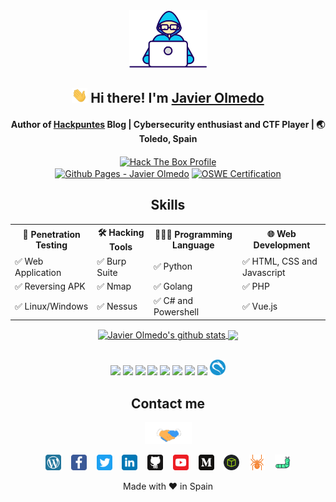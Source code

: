 <div align="center">

<img src="https://raw.githubusercontent.com/JavierOlmedo/JavierOlmedo/main/img/developer.gif" width="125px">
<h2><img src="https://raw.githubusercontent.com/JavierOlmedo/JavierOlmedo/main/img/hi.gif" width="25px"> Hi there! I'm <a href="https://www.linkedin.com/in/jjavierolmedo/" target="_blank">Javier Olmedo</a></h2>

<!-- About me -->
<h4>Author of <a title="Hackpuntes" target="_blank" href="https://hackpuntes.com">Hackpuntes</a> Blog | Cybersecurity enthusiast and CTF Player | 🌏 Toledo, Spain </h4>

<a title="Hack The Box Profile" href="https://www.hackthebox.eu/profile/37005" target="_blank">
<img align="center" src="http://www.hackthebox.eu/badge/image/37005" alt="Hack The Box Profile"></a>
<br>
<a title="Github Pages - Javier Olmedo" href="https://javierolmedo.github.io" target="_blank">
<img align="center" src="https://badgen.net/badge/icon/github?icon=github&label=javierolmedo.github.io" alt="Github Pages - Javier Olmedo"></a>
<a title="OSWE Certification" href="https://www.credly.com/badges/818636d7-b447-42be-8f4f-cde81c44e26f" target="_blank">
<img align="center" src="https://images.credly.com/size/340x340/images/c8c413ce-fce6-4b61-89e6-6a1b9f1e358a/AWAE-OSWE-badge.png" alt="OSWE Certification" height="150"></a>
<br>

<!-- Skills -->
## Skills
<!-- Languages-->
<div style="width: 100%;">
<table>
<tbody>
<tr>
<th>🐞 Penetration Testing</td>
<th>🛠️ Hacking Tools</td>
<th>👨🏻‍💻 Programming Language</td>
<th>🌐 Web Development</td>
</tr>

<tr>
<td>✅ Web Application</td>
<td>✅ Burp Suite</td>
<td>✅ Python</td>
<td>✅ HTML, CSS and Javascript</td>
</tr>

<tr>
<td>✅ Reversing APK</td>
<td>✅ Nmap</td>
<td>✅ Golang</td>
<td>✅ PHP</td>
</tr>

<tr>
<td>✅ Linux/Windows</td>
<td>✅ Nessus</td>
<td>✅ C# and Powershell</td>
<td>✅ Vue.js</td>
</tr>

</tbody>
</table>
</div>


<!-- GitHub Stats -->
<div style="width: 100%;">
<a href="https://hackpuntes.com" target="_blank">
  <img align="center" src="https://github-readme-stats.vercel.app/api?username=JavierOlmedo&show_icons=true&include_all_commits=true&theme=dark" height="150" alt="Javier Olmedo's github stats"  />
</a>

<a href="https://github.com/JavierOlmedo" target="_blank">
  <img align="center" src="https://github-readme-stats.vercel.app/api/top-langs/?username=JavierOlmedo&layout=compact&theme=dark" height="150"/>
</a>
<!--
<a href="https://github.com/JavierOlmedo"><img src="https://activity-graph.herokuapp.com/graph?username=JavierOlmedo&bg_color=0D1117&color=5BCDEC&line=5BCDEC&point=FFFFFF&hide_border=true" />
</a>
-->
</div>

<br>

<!-- Fav Tech -->
<!-- ## Fav Tech -->
<p>
  <img width="10%" src="https://www.vectorlogo.zone/logos/python/python-ar21.svg" />
  <img width="10%" src="https://www.vectorlogo.zone/logos/golang/golang-ar21.svg" />
  <img width="10%" src="https://www.vectorlogo.zone/logos/gnu_bash/gnu_bash-ar21.svg" />
  <img width="10%" src="https://www.vectorlogo.zone/logos/java/java-ar21.svg" />
  <img width="10%" src="https://www.vectorlogo.zone/logos/linux/linux-ar21.svg" />
  <img width="10%" src="https://www.vectorlogo.zone/logos/android/android-ar21.svg" />
  <img width="10%" src="https://www.vectorlogo.zone/logos/php/php-ar21.svg" />
  <img width="10%" src="https://www.vectorlogo.zone/logos/visualstudio_code/visualstudio_code-ar21.svg" />
  <img width="5%"  src="https://raw.githubusercontent.com/JavierOlmedo/JavierOlmedo/main/img/kali.png" />
</p>

<!-- Links -->
<!--## Links -->
## Contact me

<div style="width: 100%;">
<img src="https://raw.githubusercontent.com/JavierOlmedo/JavierOlmedo/main/img/handshake.gif" width="75px">

<a href="https://hackpuntes.com" target="_blank"><img height="25" src="https://raw.githubusercontent.com/JavierOlmedo/JavierOlmedo/main/img/wordpress.svg"></a>&nbsp;&nbsp;&nbsp;
<a href="https://www.facebook.com/hackpuntes" target="_blank"><img height="25" src="https://raw.githubusercontent.com/JavierOlmedo/JavierOlmedo/main/img/facebook.svg"></a>&nbsp;&nbsp;&nbsp;
<a href="https://twitter.com/jjavierolmedo" target="_blank"><img height="25" src="https://raw.githubusercontent.com/JavierOlmedo/JavierOlmedo/main/img/twitter.svg"></a>&nbsp;&nbsp;&nbsp;
<a href="https://www.linkedin.com/in/jjavierolmedo/" target="_blank"><img height="25" src="https://raw.githubusercontent.com/JavierOlmedo/JavierOlmedo/main/img/linkedin.svg"></a>&nbsp;&nbsp;&nbsp;
<a href="https://github.com/JavierOlmedo" target="_blank"><img height="25" src="https://raw.githubusercontent.com/JavierOlmedo/JavierOlmedo/main/img/github.svg"></a>&nbsp;&nbsp;&nbsp;
<a href="https://www.youtube.com/channel/UCBYLZkWHGMYo12nAD_HMRJw" target="_blank"><img height="25" src="https://raw.githubusercontent.com/JavierOlmedo/JavierOlmedo/main/img/youtube.svg"></a>&nbsp;&nbsp;&nbsp;
<a href="https://medium.com/@javierolmedo" target="_blank"><img height="25" src="https://raw.githubusercontent.com/JavierOlmedo/JavierOlmedo/main/img/medium.svg"></a>&nbsp;&nbsp;&nbsp;
<a href="https://www.hackthebox.eu/profile/37005" target="_blank"><img height="25" src="https://raw.githubusercontent.com/JavierOlmedo/JavierOlmedo/main/img/htb.png"></a>&nbsp;&nbsp;&nbsp;
<a href="https://www.exploit-db.com/?author=9580" target="_blank"><img height="25" src="https://raw.githubusercontent.com/JavierOlmedo/JavierOlmedo/main/img/spider.svg"></a>&nbsp;&nbsp;&nbsp;
<a href="https://0day.today/author/33736" target="_blank"><img height="25" src="https://raw.githubusercontent.com/JavierOlmedo/JavierOlmedo/main/img/worm.svg"></a>
</div>

<!-- ❤️ -->
Made with ❤️ in Spain

</div>

